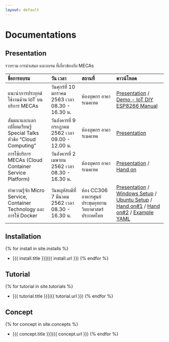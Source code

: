 ```yaml
---
layout: default
---
```

# Documentations

## Presentation
รวบรวม การนำเสนอ และอบรม ที่เกี่ยวข้องกับ MECAs

| ชื่อการอบรม        | วัน เวลา         | สถานที่ | ดาวน์โหลด |
|:-------------|:------------------|:------|:------|
| แนะนำการประยุกต์ใช้งานด้าน IoT บนบริการ MECAs | วันศุกร์ที่ 10 มกราคม 2563 เวลา 08.30 - 16.30 น.  |  ห้องบุษกร อาคารเนคเทค  | [Presentation](/assets/pdf/2020-01-10-MECAS-IoT.pdf) / [Demo - IoT DIY](/assets/pdf/2020-01-10-Demo-IoT-DIY.pdf) [ESP8266 Manual](/assets/pdf/2020-01-10-ESP8266-Manual.pdf)|
| สัมมนาและแลกเปลี่ยนเรียนรู้ Special Talks หัวข้อ “Cloud Computing”  | วันอังคารที่ 9 กรกฎาคม 2562 เวลา 09.00 - 12.00 น.  |  ห้องบุษกร อาคารเนคเทค  | [Presentation](/assets/pdf/2019-07-09-MECAs-Update.pdf) |
| การใช้บริการ MECAs (Cloud Container Service Platform)  | วันอังคารที่ 2 เมษายน 2562 เวลา 08.30 - 16.30 น.  |  ห้องบุษกร อาคารเนคเทค  | [Presentation](/assets/pdf/2019-04-02-MECAs-Intro.pdf) / [Hand on](/assets/pdf/2019-04-02-MECAs-Application-Workshop.pdf) |
| ทำความรู้จัก Micro Service, Container Technology และการใช้ Docker | วันพฤหัสบดีที่ 7 มีนาคม 2562 เวลา 08.30 - 16.30 น.  |  ห้อง CC306 อาคารศูนย์ประชุมอุทยานวิทยาศาสตร์ประเทศไทย  | [Presentation](/assets/pdf/2019-03-07-Microservices-Basic-Docker.pdf) / [Windows Setup](/assets/pdf/2019-03-07-Prepare-Windows.pdf) / [Ubuntu Setup](/assets/pdf/2019-03-07-Prepare-Ubuntu.pdf) / [Hand on#1](/assets/pdf/2019-03-07-Hand-on-Create-new-Django-application.pdf) / [Hand on#2](/assets/pdf/2019-03-07-Hand-on-Docker-build.pdf) / [Example YAML](/assets/pdf/2019-03-07--example-yaml.zip) |

## Installation
{% for install in site.installs %}
  * [{{ install.title }}]({{ install.url }})
{% endfor %}

## Tutorial
{% for tutorial in site.tutorials %}
  * [{{ tutorial.title }}]({{ tutorial.url }})
{% endfor %}

## Concept
{% for concept in site.concepts %}
  * [{{ concept.title }}]({{ concept.url }})
{% endfor %}

